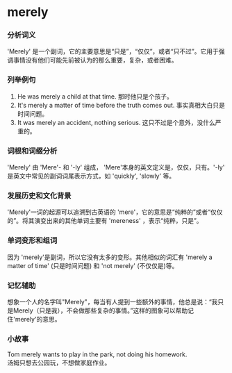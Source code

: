 # merely

### 分析词义

  

'Merely' 是一个副词，它的主要意思是“只是”，“仅仅”，或者“只不过”。它用于强调事情没有他们可能先前被认为的那么重要，复杂，或者困难。

  

### 列举例句

  

1.  He was merely a child at that time. 那时他只是个孩子。
2.  It's merely a matter of time before the truth comes out. 事实真相大白只是时间问题。
3.  It was merely an accident, nothing serious. 这只不过是个意外，没什么严重的。

  

### 词根和词缀分析

  

'Merely' 由 'Mere'- 和 '-ly' 组成， 'Mere'本身的英文定义是，仅仅，只有。'-ly' 是英文中常见的副词词尾表示方式，如 'quickly', 'slowly' 等。

  

### 发展历史和文化背景

  

'Merely'一词的起源可以追溯到古英语的 'mere'，它的意思是“纯粹的”或者“仅仅的”。将其演变出来的其他单词主要有 'mereness' ，表示“纯粹，只是”。

  

### 单词变形和组词

  

因为 'merely'是副词，所以它没有太多的变形。其他相似的词汇有 'merely a matter of time' (只是时间问题) 和 'not merely' (不仅仅是)等。

  

### 记忆辅助

  

想象一个人的名字叫"Merely"，每当有人提到一些额外的事情，他总是说：“我只是Merely（只是我），不会做那些复杂的事情。”这样的图象可以帮助记住'merely'的意思。

  

### 小故事

  

Tom merely wants to play in the park, not doing his homework.  
汤姆只想去公园玩，不想做家庭作业。
